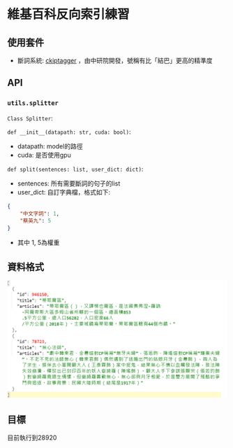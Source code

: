 # 維基百科反向索引練習

## 使用套件

+ 斷詞系統: [ckiptagger](https://github.com/ckiplab/ckiptagger) ，由中研院開發，號稱有比「結巴」更高的精準度

## API

### `utils.splitter`

`Class Splitter`:

`def __init__(datapath: str, cuda: bool)`:

+ datapath: model的路徑
+ cuda: 是否使用gpu

`def split(sentences: list, user_dict: dict)`:

+ sentences: 所有需要斷詞的句子的list
+ user_dict: 自訂字典檔，格式如下:

```json
{
    "中文字詞": 1,
    "蔡英九": 5
}
```

+ 其中 1, 5為權重

## 資料格式

![](example.png)

## 目標

目前執行到28920